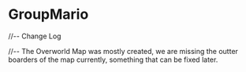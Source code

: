 # GroupMario

//-- Change Log

//-- The Overworld Map was mostly created, we are missing the outter boarders of the map currently, something that can be fixed later.